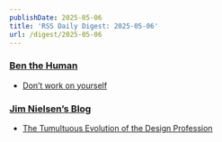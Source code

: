 ```yaml
---
publishDate: 2025-05-06
title: 'RSS Daily Digest: 2025-05-06'
url: /digest/2025-05-06
---
```


### [Ben the Human](https://benthehuman.com/)

  * [Don’t work on yourself](https://benthehuman.com/dont-work-on-yourself/)
  
### [Jim Nielsen’s Blog](https://blog.jim-nielsen.com/)

  * [The Tumultuous Evolution of the Design Profession ](https://blog.jim-nielsen.com/2025/tumult-in-design/)
  
